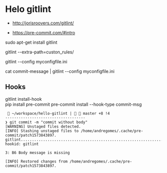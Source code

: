 # Helo gitlint

+ http://jorisroovers.com/gitlint/

+ https://pre-commit.com/#intro


sudo apt-get install gitlint

gitlint --extra-path=custon_rules/

gitlint --config myconfigfile.ini    

cat commit-message | gitlint --config myconfigfile.ini 


## Hooks

gitlint install-hook  
pip install pre-commit 
pre-commit install --hook-type commit-msg

```
  ~/workspace/hello-gitlint |   master +8 !4 ····································
❯ git commit -m "commit without body"
[WARNING] Unstaged files detected.
[INFO] Stashing unstaged files to /home/andregomes/.cache/pre-commit/patch1573843897.
gitlint..................................................................Failed
hookid: gitlint

3: B6 Body message is missing

[INFO] Restored changes from /home/andregomes/.cache/pre-commit/patch1573843897.

```